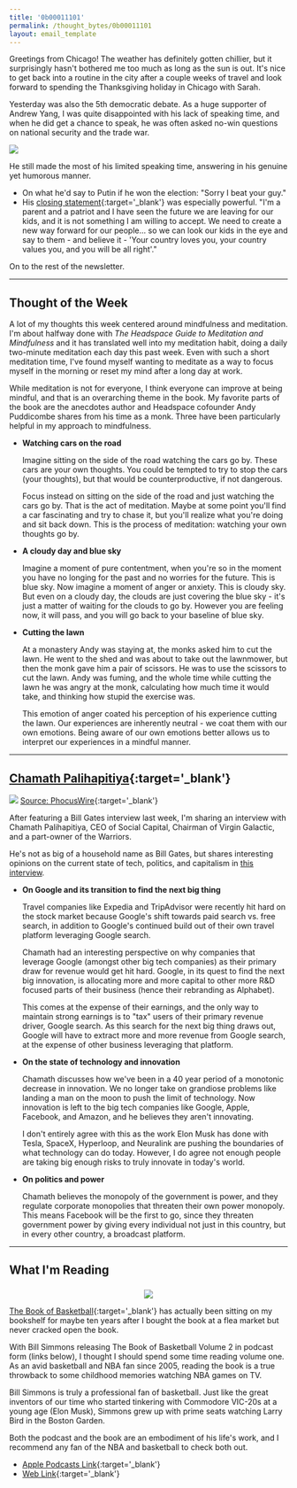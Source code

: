 ```yaml
---
title: '0b00011101'
permalink: /thought_bytes/0b00011101
layout: email_template
---
```


Greetings from Chicago! The weather has definitely gotten chillier, but it surprisingly hasn't bothered me too much as long as the sun is out. It's nice to get back into a routine in the city after a couple weeks of travel and look forward to spending the Thanksgiving holiday in Chicago with Sarah.

Yesterday was also the 5th democratic debate. As a huge supporter of Andrew Yang, I was quite disappointed with his lack of speaking time, and when he did get a chance to speak, he was often asked no-win questions on national security and the trade war.

![](https://kevinarifin.com/images/thought_bytes/debate5time.png)

He still made the most of his limited speaking time, answering in his genuine yet humorous manner.
* On what he'd say to Putin if he won the election: "Sorry I beat your guy."
* His [closing statement](https://youtu.be/6crg579lpds?t=368){:target='_blank'} was especially powerful. "I'm a parent and a patriot and I have seen the future we are leaving for our kids, and it is not something I am willing to accept. We need to create a new way forward for our people... so we can look our kids in the eye and say to them - and believe it - 'Your country loves you, your country values you, and you will be all right'."

On to the rest of the newsletter.

<hr class='post-hr' />

## Thought of the Week

A lot of my thoughts this week centered around mindfulness and meditation. I'm about halfway done with *The Headspace Guide to Meditation and Mindfulness* and it has translated well into my meditation habit, doing a daily two-minute meditation each day this past week. Even with such a short meditation time, I've found myself wanting to meditate as a way to focus myself in the morning or reset my mind after a long day at work.

While meditation is not for everyone, I think everyone can improve at being mindful, and that is an overarching theme in the book. My favorite parts of the book are the anecdotes author and Headspace cofounder Andy Puddicombe shares from his time as a monk. Three have been particularly helpful in my approach to mindfulness.

* **Watching cars on the road**

    Imagine sitting on the side of the road watching the cars go by. These cars are your own thoughts. You could be tempted to try to stop the cars (your thoughts), but that would be counterproductive, if not dangerous.

    Focus instead on sitting on the side of the road and just watching the cars go by. That is the act of meditation. Maybe at some point you'll find a car fascinating and try to chase it, but you'll realize what you're doing and sit back down. This is the process of meditation: watching your own thoughts go by.

* **A cloudy day and blue sky**

    Imagine a moment of pure contentment, when you're so in the moment you have no longing for the past and no worries for the future. This is blue sky. Now imagine a moment of anger or anxiety. This is cloudy sky. But even on a cloudy day, the clouds are just covering the blue sky - it's just a matter of waiting for the clouds to go by. However you are feeling now, it will pass, and you will go back to your baseline of blue sky.

* **Cutting the lawn**

    At a monastery Andy was staying at, the monks asked him to cut the lawn. He went to the shed and was about to take out the lawnmower, but then the monk gave him a pair of scissors. He was to use the scissors to cut the lawn. Andy was fuming, and the whole time while cutting the lawn he was angry at the monk, calculating how much time it would take, and thinking how stupid the exercise was.

    This emotion of anger coated his perception of his experience cutting the lawn. Our experiences are inherently neutral - we coat them with our own emotions. Being aware of our own emotions better allows us to interpret our experiences in a mindful manner.


<hr class='post-hr' />

## [Chamath Palihapitiya](https://www.phocuswire.com/chamath-palihapitiya-virgin-galactic-phocuswright-conference-2019){:target='_blank'}

![](https://kevinarifin.com/images/thought_bytes/chamath.jpg)
[Source: PhocusWire](https://www.phocuswire.com/chamath-palihapitiya-virgin-galactic-phocuswright-conference-2019){:target='_blank'}

After featuring a Bill Gates interview last week, I'm sharing an interview with Chamath Palihapitiya, CEO of Social Capital, Chairman of Virgin Galactic, and a part-owner of the Warriors.

He's not as big of a household name as Bill Gates, but shares interesting opinions on the current state of tech, politics, and capitalism in [this interview](https://www.phocuswire.com/chamath-palihapitiya-virgin-galactic-phocuswright-conference-2019).

* **On Google and its transition to find the next big thing**

    Travel companies like Expedia and TripAdvisor were recently hit hard on the stock market because Google's shift towards paid search vs. free search, in addition to Google's continued build out of their own travel platform leveraging Google search.

    Chamath had an interesting perspective on why companies that leverage Google (amongst other big tech companies) as their primary draw for revenue would get hit hard. Google, in its quest to find the next big innovation, is allocating more and more capital to other more R&D focused parts of their business (hence their rebranding as Alphabet).

    This comes at the expense of their earnings, and the only way to maintain strong earnings is to "tax" users of their primary revenue driver, Google search. As this search for the next big thing draws out, Google will have to extract more and more revenue from Google search, at the expense of other business leveraging that platform.

* **On the state of technology and innovation**

    Chamath discusses how we've been in a 40 year period of a monotonic decrease in innovation. We no longer take on grandiose problems like landing a man on the moon to push the limit of technology. Now innovation is left to the big tech companies like Google, Apple, Facebook, and Amazon, and he believes they aren't innovating.

    I don't entirely agree with this as the work Elon Musk has done with Tesla, SpaceX, Hyperloop, and Neuralink are pushing the boundaries of what technology can do today. However, I do agree not enough people are taking big enough risks to truly innovate in today's world.

* **On politics and power**

    Chamath believes the monopoly of the government is power, and they regulate corporate monopolies that threaten their own power monopoly. This means Facebook will be the first to go, since they threaten government power by giving every individual not just in this country, but in every other country, a broadcast platform.

<hr class='post-hr' />

## What I'm Reading

<center>
    <img src='https://kevinarifin.com/images/thought_bytes/bookofbb.jpg' class="img-responsive img-container-center" style='max-width:200px; margin-top: 5px'/>
</center>

[The Book of Basketball](https://www.amazon.com/Book-Basketball-NBA-According-Sports/dp/0345520106/ref=sr_1_1?keywords=book+of+basketball&qid=1574395694&sr=8-1){:target='_blank'} has actually been sitting on my bookshelf for maybe ten years after I bought the book at a flea market but never cracked open the book.

With Bill Simmons releasing The Book of Basketball Volume 2 in podcast form (links below), I thought I should spend some time reading volume one. As an avid basketball and NBA fan since 2005, reading the book is a true throwback to some childhood memories watching NBA games on TV.

Bill Simmons is truly a professional fan of basketball. Just like the great inventors of our time who started tinkering with Commodore VIC-20s at a young age (Elon Musk), Simmons grew up with prime seats watching Larry Bird in the Boston Garden.

Both the podcast and the book are an embodiment of his life's work, and I recommend any fan of the NBA and basketball to check both out.

* [Apple Podcasts Link](https://podcasts.apple.com/us/podcast/book-of-basketball-2-0/id1483525141){:target='_blank'}
* [Web Link](https://www.theringer.com/book-of-basketball){:target='_blank'}


